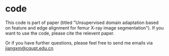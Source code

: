 # code
This code is part of paper (titled "Unsupervised domain adaptation based on feature  and edge alignment for femur X-ray image segmentation").
If you want to use the code, please cite the relevent paper.

Or if you have further questions, please feel free to send me emails via jiangxm@cqupt.edu.cn
